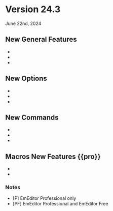 # Version 24.3

June 22nd, 2024

## New General Features

- 
- 
- 

## New Options

- 
- 
- 

## New Commands

- 
- 
- 

## Macros New Features {{pro}}

- 
- 

### Notes

- \[P\] EmEditor Professional only
- \[PF\] EmEditor Professional and EmEditor Free
